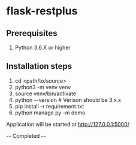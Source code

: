 # flask-restplus


Prerequisites
-------------
1. Python 3.6.X or higher

Installation steps
------------------
1. cd <path/to/source>
2. python3 -m venv venv
3. source venv/bin/activate
4. python --version                         # Verison should be 3.x.x
5. pip install -r requirement.txt
6. python manage.py -m demo

Application will be started at http://127.0.0.1:5000/



-- Completed --



